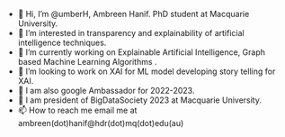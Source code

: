 - 👋 Hi, I’m @umberH, Ambreen Hanif. PhD student at Macquarie University.
- 👀 I’m interested in transparency and explainability of artificial intelligence techniques. 
- 🌱 I’m currently working on Explainable Artificial Intelligence, Graph based Machine Learning Algorithms .
- 💞️ I’m looking to work on XAI for ML model developing story telling for XAI.
- 🌱 I am also google Ambassador for 2022-2023. 
- 🌱 I am president of BigDataSociety 2023 at Macquarie University.
- 📫 How to reach me email me at ambreen(dot)hanif@hdr(dot)mq(dot)edu(au)

<!---
umberH/umberH is a ✨ special ✨ repository because its `README.md` (this file) appears on your GitHub profile.
You can click the Preview link to take a look at your changes.
--->
